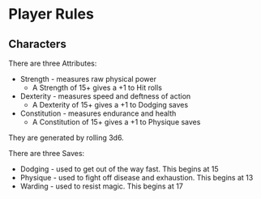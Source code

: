 # Player Rules
## Characters
There are three Attributes:
* Strength - measures raw physical power
    * A Strength of 15+ gives a +1 to Hit rolls
* Dexterity - measures speed and deftness of action
    * A Dexterity of 15+ gives a +1 to Dodging saves
* Constitution - measures endurance and health
    * A Constitution of 15+ gives a +1 to Physique saves

They are generated by rolling 3d6.

There are three Saves:
* Dodging - used to get out of the way fast. This begins at 15
* Physique - used to fight off disease and exhaustion. This begins at 13
* Warding - used to resist magic. This begins at 17

